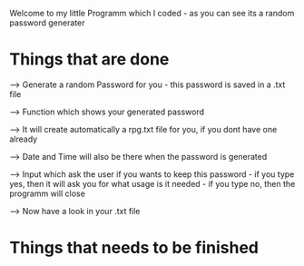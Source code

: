 
Welcome to my little Programm which I coded - as you can see its a random password generater

# Things that are done 

--> Generate a random Password for you 
    - this password is saved in a .txt file 
 
--> Function which shows your generated password 

--> It will create automatically a rpg.txt file for you, if you dont have one already

--> Date and Time will also be there when the password is generated

--> Input which ask the user if you wants to keep this password
    - if you type yes, then it will ask you for what usage is it needed
    - if you type no, then the programm will close 

--> Now have a look in your .txt file

# Things that needs to be finished
